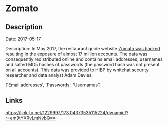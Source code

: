 # Zomato

## Description

Date: 2017-05-17

Description:
In May 2017, the restaurant guide website <a href="https://www.hackread.com/zomato-hacked-17-million-accounts-sold-on-dark-web/" target="_blank" rel="noopener">Zomato was hacked</a> resulting in the exposure of almost 17 million accounts. The data was consequently redistributed online and contains email addresses, usernames and salted MD5 hashes of passwords (the password hash was not present on all accounts). This data was provided to HIBP by whitehat security researcher and data analyst Adam Davies.


['Email addresses', 'Passwords', 'Usernames']

## Links

https://link-to.net/1229997/173.04373535115224/dynamic/?r=em9tYXRvLmNvbQ==